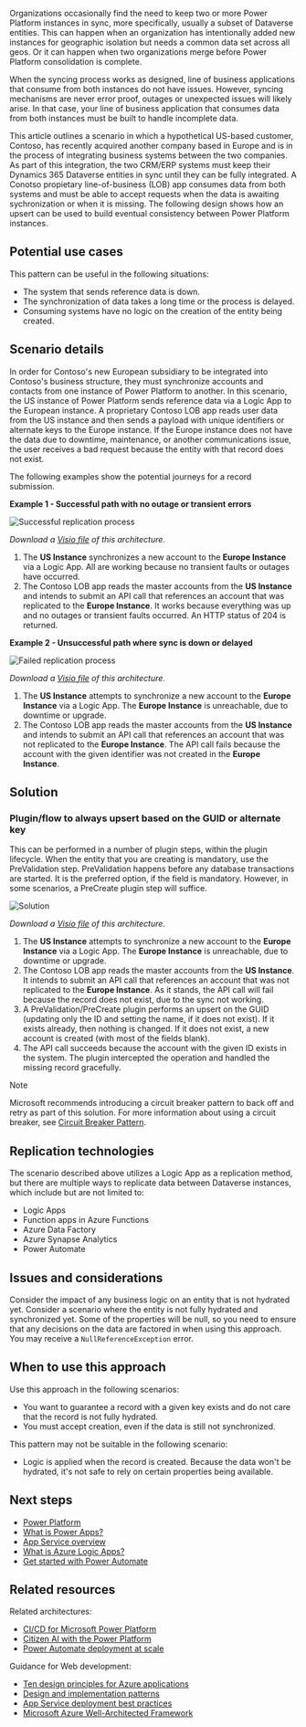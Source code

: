 Organizations occasionally find the need to keep two or more Power Platform instances in sync, more specifically, usually a subset of Dataverse entities. This can happen when an organization has intentionally added new instances for geographic isolation but needs a common data set across all geos. Or it can happen when two organizations merge before Power Platform consolidation is complete.

When the syncing process works as designed, line of business applications that consume from both instances do not have issues. However, syncing mechanisms are never error proof, outages or unexpected issues will likely arise. In that case, your line of business application that consumes data from both instances must be built to handle incomplete data.

This article outlines a scenario in which a hypothetical US-based customer, Contoso, has recently acquired another company based in Europe and is in the process of integrating business systems between the two companies.  As part of this integration, the two CRM/ERP systems must keep their Dynamics 365 Dataverse entities in sync until they can be fully integrated.  A Conotso propietary line-of-business (LOB) app consumes data from both systems and must be able to accept requests when the data is awaiting sychronization or when it is missing. The following design shows how an upsert can be used to build eventual consistency between Power Platform instances.

## Potential use cases

This pattern can be useful in the following situations:

- The system that sends reference data is down.
- The synchronization of data takes a long time or the process is delayed.
- Consuming systems have no logic on the creation of the entity being created.

## Scenario details

In order for Contoso's new European subsidiary to be integrated into Contoso's business structure, they must synchronize accounts and contacts from one instance of Power Platform to another. In this scenario, the US instance of Power Platform sends reference data via a Logic App to the European instance. A proprietary Contoso LOB app reads user data from the US instance and then sends a payload with unique identifiers or alternate keys to the Europe instance. If the Europe instance does not have the data due to downtime, maintenance, or another communications issue, the user receives a bad request because the entity with that record does not exist.

The following examples show the potential journeys for a record submission.

**Example 1 - Successful path with no outage or transient errors**

![Successful replication process](./_images/data-dependent-example.png)

*Download a [Visio file](https://arch-center.azureedge.net/data-dependent-example.vsdx) of this architecture.*

1. The **US Instance** synchronizes a new account to the **Europe Instance** via a Logic App. All are working because no transient faults or outages have occurred.
2. The Contoso LOB app reads the master accounts from the **US Instance** and intends to submit an API call that references an account that was replicated to the **Europe Instance**. It works because everything was up and no outages or transient faults occurred. An HTTP status of 204 is returned.

**Example 2 - Unsuccessful path where sync is down or delayed**

![Failed replication process](./_images/data-dependent-example-fails.png)

*Download a [Visio file](https://arch-center.azureedge.net/data-dependent-example-fails.vsdx) of this architecture.*

1. The **US Instance** attempts to synchronize a new account to the **Europe Instance** via a Logic App. The **Europe Instance** is unreachable, due to downtime or upgrade.
2. The Contoso LOB app reads the master accounts from the **US Instance** and intends to submit an API call that references an account that was not replicated to the **Europe Instance**. The API call fails because the account with the given identifier was not created in the **Europe Instance**.

## Solution

### Plugin/flow to always upsert based on the GUID or alternate key

This can be performed in a number of plugin steps, within the plugin lifecycle. When the entity that you are creating is mandatory, use the PreValidation step. PreValidation happens before any database transactions are started. It is the preferred option, if the field is mandatory. However, in some scenarios, a PreCreate plugin step will suffice.

![Solution](./_images/solution.png)

*Download a [Visio file](https://arch-center.azureedge.net/solution.vsdx) of this architecture.*

1. The **US Instance** attempts to synchronize a new account to the **Europe Instance** via a Logic App. The **Europe Instance** is unreachable, due to downtime or upgrade.
2. The Contoso LOB app reads the master accounts from the **US Instance**. It intends to submit an API call that references an account that was not replicated to the **Europe Instance**. As it stands, the API call will fail because the record does not exist, due to the sync not working.
3. A PreValidation/PreCreate plugin performs an upsert on the GUID (updating only the ID and setting the name, if it does not exist). If it exists already, then nothing is changed. If it does not exist, a new account is created (with most of the fields blank).
4. The API call succeeds because the account with the given ID exists in the system. The plugin intercepted the operation and handled the missing record gracefully.

>[!NOTE]
> Microsoft recommends introducing a circuit breaker pattern to back off and retry as part of this solution. For more information about using a circuit breaker, see [Circuit Breaker Pattern](/azure/architecture/patterns/circuit-breaker).

## Replication technologies

The scenario described above utilizes a Logic App as a replication method, but there are multiple ways to replicate data between Dataverse instances, which include but are not limited to:

- Logic Apps
- Function apps in Azure Functions
- Azure Data Factory
- Azure Synapse Analytics
- Power Automate

## Issues and considerations

Consider the impact of any business logic on an entity that is not hydrated yet. Consider a scenario where the entity is not fully hydrated and synchronized yet. Some of the properties will be null, so you need to ensure that any decisions on the data are factored in when using this approach. You may receive a `NullReferenceException` error. 

## When to use this approach

Use this approach in the following scenarios:

- You want to guarantee a record with a given key exists and do not care that the record is not fully hydrated.
- You must accept creation, even if the data is still not synchronized.

This pattern may not be suitable in the following scenario:

- Logic is applied when the record is created. Because the data won't be hydrated, it's not safe to rely on certain properties being available.

## Next steps

- [Power Platform](/power-platform)
- [What is Power Apps?](/powerapps/powerapps-overview)
- [App Service overview](/rest/api/appservice/web-apps)
- [What is Azure Logic Apps?](/azure/logic-apps)
- [Get started with Power Automate](/power-automate/getting-started)

## Related resources

Related architectures:

- [CI/CD for Microsoft Power Platform](/azure/architecture/solution-ideas/articles/azure-devops-continuous-integration-for-power-platform)
- [Citizen AI with the Power Platform](/azure/architecture/example-scenario/ai/citizen-ai-power-platform)
- [Power Automate deployment at scale](/azure/architecture/example-scenario/power-automate/power-automate)

Guidance for Web development:

- [Ten design principles for Azure applications](/azure/architecture/guide/design-principles)
- [Design and implementation patterns](/azure/architecture/patterns/category/design-implementation)
- [App Service deployment best practices](/azure/app-service/deploy-best-practices?toc=/azure/architecture/toc.json&bc=/azure/architecture/_bread/toc.json) 
- [Microsoft Azure Well-Architected Framework](/azure/architecture/framework)
